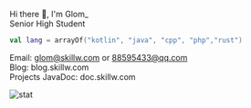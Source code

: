 Hi there 👋, I'm Glom_  
Senior High Student  

```kotlin
val lang = arrayOf("kotlin", "java", "cpp", "php","rust")
```

Email: glom@skillw.com  or  88595433@qq.com  
Blog: blog.skillw.com  
Projects JavaDoc: doc.skillw.com  

![stat](https://github-readme-stats.vercel.app/api?username=glom-c&theme=dracula)  

<!-- Request ID=23032023/11487720 -->
